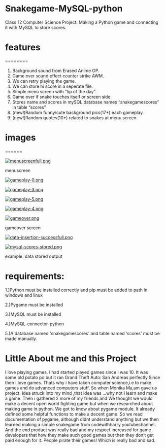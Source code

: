 # Snakegame-MySQL-python
Class 12 Computer Science Project. Making a Python game and connecting it with MySQL to store scores. 

# features
  ========

1. Background sound from Erased Anime OP.
2. Game over sound effect counter strike AWM.
3. We can retry playing the game.
4. We can store hi score in a seperate file.
5. Simple menu screen with “tip of the day”.
6. Game over if snake touches itself or screen side.
7. Stores name and scores in mySQL database names
    “snakegamescores” in table “scores”
8. (new!)Random funny/cute background pics(17+) each
    gameplay.
9. (new!)Random quotes(10+) related to snakes at menu
    screen.

# images
  ======

[![menuscreenfull.png](https://i.postimg.cc/k4LrtYvZ/menuscreenfull.png)](https://postimg.cc/PpbVg4cz)

menuscreen

[![gameplay-0.png](https://i.postimg.cc/Sx9nXH70/gameplay-0.png)](https://postimg.cc/bZzyWCBL)

[![gameplay-3.png](https://i.postimg.cc/YCQS2YMM/gameplay-3.png)](https://postimg.cc/9DF2J4Dn)

[![gameplay-5.png](https://i.postimg.cc/3x3wRWRG/gameplay-5.png)](https://postimg.cc/Mvrw361Z)

[![gameplay-4.png](https://i.postimg.cc/xT30WYR1/gameplay-4.png)](https://postimg.cc/dLDPybpb)

[![gameover.png](https://i.postimg.cc/3JYhjVT5/gameover.png)](https://postimg.cc/nMRNpdr0)

gameover screen

[![data-insertion-successfull.png](https://i.postimg.cc/rpBXDYJH/data-insertion-successfull.png)](https://postimg.cc/DWPYD6RQ)

[![mysql-scores-stored.png](https://i.postimg.cc/MKHSrRvd/mysql-scores-stored.png)](https://postimg.cc/kD0z22Nb)

example: data stored output

# requirements:

1.)Python must be installed correctly and pip must be added to path in windows and linux

2.)Pygame must be installed

3.)MySQL must be installed 

4.)MySQL-connector-python

5.)A database named 'snakegamescores' and table named 'scores' must be made manually.

# Little About me and this Project

I love playing games. I had started played games since i was 10. It was some
old potato pc but it ran Grand Theft Auto: San Andreas perfectly.Since then i
love games. Thats why i have taken computer science,i.e to make games and do
advanced computers stuff. So when Monika Ma,am gave us project. Idea struck
into my mind ,that idea was ...why not i learn and make a game. Then i gathered
2 more of my friends and We thought we would make a decent open world
fighting game but when we researched about making game in python. We got to
know about pygame module. It already defined some helpful functions to make
a decent game. So we read documentation of pygame, although didnt
understand anything but we then learned making a simple snakegame from
codewithharry youtubechannel. And the end product was really bad and my
respect increased for game developers that how they make such good games
but then they don’t get paid enough for it. People pirate their games! Which is
really bad and sad.


